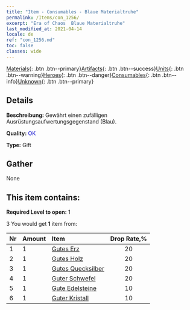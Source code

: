 ```yaml
---
title: "Item - Consumables - Blaue Materialtruhe"
permalink: /Items/con_1256/
excerpt: "Era of Chaos  Blaue Materialtruhe"
last_modified_at: 2021-04-14
locale: de
ref: "con_1256.md"
toc: false
classes: wide
---
```

 [Materials](/de/Items/){: .btn .btn--primary}[Artifacts](/de/Items/Artifacts/){: .btn .btn--success}[Units](/de/Items/Units/){: .btn .btn--warning}[Heroes](/de/Items/Heroes/){: .btn .btn--danger}[Consumables](/de/Items/Consumables/){: .btn .btn--info}[Unknown](/de/Items/Unknown/){: .btn .btn--primary}

## Details
 **Beschreibung:** Gewährt einen zufälligen Ausrüstungsaufwertungsgegenstand (Blau).

 **Quality:** <span style="color: #0000CD">OK</span>

 **Type:** Gift

## Gather

  None

## This item contains:

 **Required Level to open:** 1

 3 You would get **1** item  from:

  | Nr | Amount |     Item    | Drop Rate,% |
  |:---|:-------|:------------|:---------:|
  | 1 | 1 | [Gutes Erz](/de/Items/mat_12/) | 20 | 
  | 2 | 1 | [Gutes Holz](/de/Items/mat_13/) | 20 | 
  | 3 | 1 | [Gutes Quecksilber](/de/Items/mat_14/) | 20 | 
  | 4 | 1 | [Guter Schwefel](/de/Items/mat_15/) | 20 | 
  | 5 | 1 | [Gute Edelsteine](/de/Items/mat_16/) | 10 | 
  | 6 | 1 | [Guter Kristall](/de/Items/mat_17/) | 10 | 
